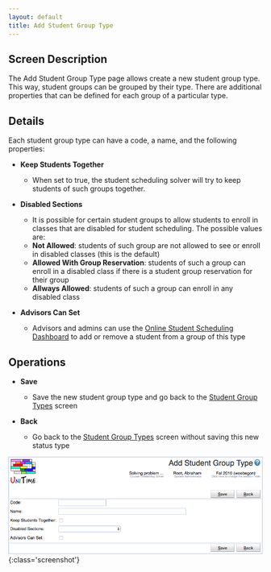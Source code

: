 ```yaml
---
layout: default
title: Add Student Group Type
---
```



## Screen Description


 The Add Student Group Type page allows create a new student group type. This way, student groups can be grouped by their type. There are additional properties that can be defined for each group of a particular type.

## Details


 Each student group type can have a code, a name, and the following properties:

* **Keep Students Together**
	* When set to true, the student scheduling solver will try to keep students of such groups together.

* **Disabled Sections**
	* It is possible for certain student groups to allow students to enroll in classes that are disabled for student scheduling. The possible values are:
	* **Not Allowed**: students of such group are not allowed to see or enroll in disabled classes (this is the default)
	* **Allowed With Group Reservation**: students of such a group can enroll in a disabled class if there is a student group reservation for their group
	* **Allways Allowed**: students of such a group can enroll in any disabled class

* **Advisors Can Set**
	* Advisors and admins can use the [Online Student Scheduling Dashboard](online-student-scheduling-dashboard) to add or remove a student from a group of this type

## Operations

* **Save**
	* Save the new student group type and go back to the [Student Group Types](student-group-types) screen

* **Back**
	* Go back to the [Student Group Types](student-group-types) screen without saving this new status type


![Add Student Group Type](images/add-student-group-type-1.png){:class='screenshot'}

